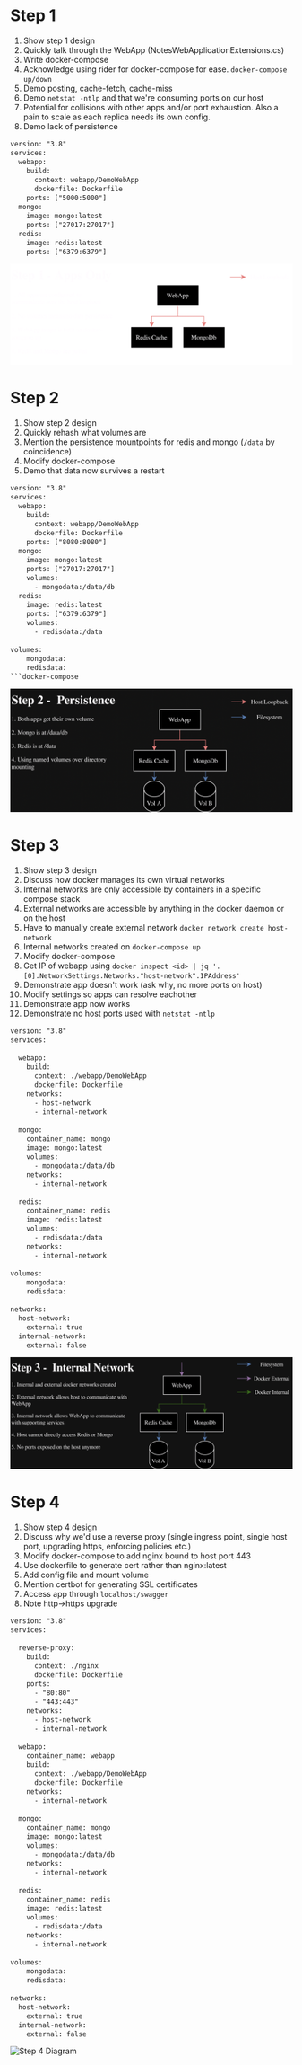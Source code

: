 # Step 1

1. Show step 1 design
1. Quickly talk through the WebApp (NotesWebApplicationExtensions.cs)
1. Write docker-compose
1. Acknowledge using rider for docker-compose for ease. `docker-compose up/down`
1. Demo posting, cache-fetch, cache-miss
1. Demo `netstat -ntlp` and that we're consuming ports on our host
1. Potential for collisions with other apps and/or port exhaustion. Also a pain to scale as each replica needs its own config.
1. Demo lack of persistence

```docker-compose
version: "3.8"
services:
  webapp:
    build:
      context: webapp/DemoWebApp
      dockerfile: Dockerfile
    ports: ["5000:5000"]
  mongo: 
    image: mongo:latest
    ports: ["27017:27017"]
  redis:
    image: redis:latest
    ports: ["6379:6379"]
```

![Step 1 Diagram](notes-assets/step-1.png)

# Step 2

1. Show step 2 design
1. Quickly rehash what volumes are
1. Mention the persistence mountpoints for redis and mongo (`/data` by coincidence)
1. Modify docker-compose
1. Demo that data now survives a restart

```
version: "3.8"
services:
  webapp:
    build:
      context: webapp/DemoWebApp
      dockerfile: Dockerfile
    ports: ["8080:8080"]
  mongo: 
    image: mongo:latest
    ports: ["27017:27017"]
    volumes: 
      - mongodata:/data/db
  redis:
    image: redis:latest
    ports: ["6379:6379"]
    volumes: 
      - redisdata:/data
    
volumes:
    mongodata:
    redisdata:
```docker-compose

```

![Step 2 Diagram](notes-assets/step-2.png)

# Step 3

1. Show step 3 design
1. Discuss how docker manages its own virtual networks
1. Internal networks are only accessible by containers in a specific compose stack
1. External networks are accessible by anything in the docker daemon or on the host
1. Have to manually create external network `docker network create host-network`
1. Internal networks created on `docker-compose up`
1. Modify docker-compose
1. Get IP of webapp using `docker inspect <id> | jq '.[0].NetworkSettings.Networks."host-network".IPAddress'`
1. Demonstrate app doesn't work (ask why, no more ports on host)
1. Modify settings so apps can resolve eachother
1. Demonstrate app now works
1. Demonstrate no host ports used with `netstat -ntlp`

```docker-compose
version: "3.8"
services:
  
  webapp:
    build:
      context: ./webapp/DemoWebApp
      dockerfile: Dockerfile
    networks:
      - host-network
      - internal-network
      
  mongo:
    container_name: mongo
    image: mongo:latest
    volumes: 
      - mongodata:/data/db
    networks:
      - internal-network
        
  redis:
    container_name: redis
    image: redis:latest
    volumes: 
      - redisdata:/data
    networks:
      - internal-network
    
volumes:
    mongodata:
    redisdata:

networks:
  host-network:
    external: true
  internal-network:
    external: false
```

![Step 3 Diagram](notes-assets/step-3.png)

# Step 4

1. Show step 4 design
1. Discuss why we'd use a reverse proxy (single ingress point, single host port, upgrading https, enforcing policies etc.)
1. Modify docker-compose to add nginx bound to host port 443
1. Use dockerfile to generate cert rather than nginx:latest
1. Add config file and mount volume
1. Mention certbot for generating SSL certificates
1. Access app through `localhost/swagger`
1. Note http->https upgrade

```docker-compose
version: "3.8"
services:
  
  reverse-proxy:
    build: 
      context: ./nginx
      dockerfile: Dockerfile
    ports:
      - "80:80"
      - "443:443"
    networks:
      - host-network
      - internal-network
  
  webapp:
    container_name: webapp
    build:
      context: ./webapp/DemoWebApp
      dockerfile: Dockerfile
    networks:
      - internal-network
      
  mongo:
    container_name: mongo
    image: mongo:latest
    volumes: 
      - mongodata:/data/db
    networks:
      - internal-network
        
  redis:
    container_name: redis
    image: redis:latest
    volumes: 
      - redisdata:/data
    networks:
      - internal-network
    
volumes:
    mongodata:
    redisdata:

networks:
  host-network:
    external: true
  internal-network:
    external: false
```

![Step 4 Diagram](notes-assets/step-4.png)
